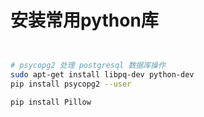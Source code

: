 # 安装常用python库

```bash


# psycopg2 处理 postgresql 数据库操作
sudo apt-get install libpq-dev python-dev
pip install psycopg2 --user

pip install Pillow
```
